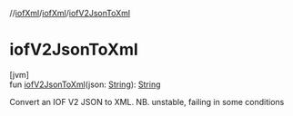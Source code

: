 //[iofXml](../../index.md)/[iofXml](index.md)/[iofV2JsonToXml](iof-v2-json-to-xml.md)

# iofV2JsonToXml

[jvm]\
fun [iofV2JsonToXml](iof-v2-json-to-xml.md)(json: [String](https://kotlinlang.org/api/latest/jvm/stdlib/kotlin/-string/index.html)): [String](https://kotlinlang.org/api/latest/jvm/stdlib/kotlin/-string/index.html)

Convert an IOF V2 JSON to XML. NB. unstable, failing in some conditions
